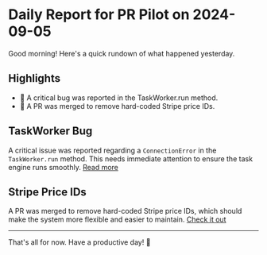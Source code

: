 # Daily Report for PR Pilot on 2024-09-05

Good morning! Here's a quick rundown of what happened yesterday.

## Highlights
- 🐛 A critical bug was reported in the TaskWorker.run method.
- 🔧 A PR was merged to remove hard-coded Stripe price IDs.

## TaskWorker Bug
A critical issue was reported regarding a `ConnectionError` in the `TaskWorker.run` method. This needs immediate attention to ensure the task engine runs smoothly. [Read more](https://github.com/PR-Pilot-AI/pr-pilot/issues/225)

## Stripe Price IDs
A PR was merged to remove hard-coded Stripe price IDs, which should make the system more flexible and easier to maintain. [Check it out](https://github.com/PR-Pilot-AI/pr-pilot/pull/227)

---

That's all for now. Have a productive day! 🚀
